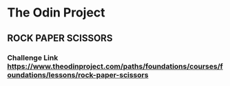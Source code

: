 # The Odin Project
## ROCK PAPER SCISSORS
### Challenge Link https://www.theodinproject.com/paths/foundations/courses/foundations/lessons/rock-paper-scissors
